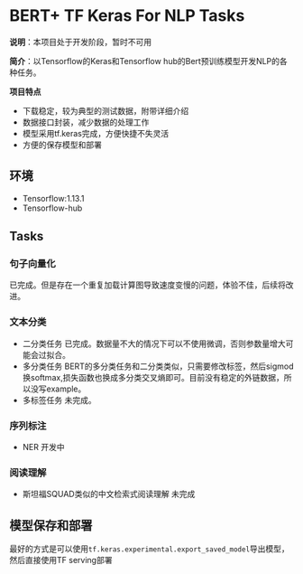 # BERT+ TF Keras For NLP Tasks
**说明**：本项目处于开发阶段，暂时不可用

**简介**：以Tensorflow的Keras和Tensorflow hub的Bert预训练模型开发NLP的各种任务。

**项目特点**
- 下载稳定，较为典型的测试数据，附带详细介绍
- 数据接口封装，减少数据的处理工作
- 模型采用tf.keras完成，方便快捷不失灵活
- 方便的保存模型和部署

## 环境
- Tensorflow:1.13.1
- Tensorflow-hub

## Tasks
### 句子向量化
已完成。但是存在一个重复加载计算图导致速度变慢的问题，体验不佳，后续将改进。
### 文本分类
- 二分类任务
已完成。数据量不大的情况下可以不使用微调，否则参数量增大可能会过拟合。
- 多分类任务
BERT的多分类任务和二分类类似，只需要修改标签，然后sigmod换softmax,损失函数也换成多分类交叉熵即可。目前没有稳定的外链数据，所以没写example。
- 多标签任务
未完成。
### 序列标注
- NER
开发中
### 阅读理解
- 斯坦福SQUAD类似的中文检索式阅读理解
未完成
## 模型保存和部署
最好的方式是可以使用`tf.keras.experimental.export_saved_model`导出模型，然后直接使用TF serving部署

